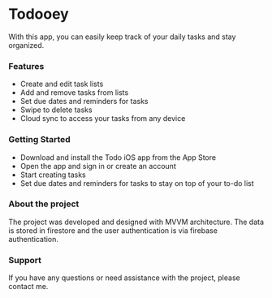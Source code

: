 <h1>Todooey</h1>

With this app, you can easily keep track of your daily tasks and stay organized.

<h3>Features</h3>
<ul>
<li>Create and edit task lists</li>
<li>Add and remove tasks from lists</li>
<li>Set due dates and reminders for tasks</li>
<li>Swipe to delete tasks</li>
<li>Cloud sync to access your tasks from any device</li>
</ul>

<h3>Getting Started</h3>
<ul>
<li>Download and install the Todo iOS app from the App Store</li>
<li>Open the app and sign in or create an account</li>
<li>Start creating tasks</li>
<li>Set due dates and reminders for tasks to stay on top of your to-do list</li>
</ul>


<h3>About the project</h3>
The project was developed and designed with MVVM architecture.
The data is stored in firestore and the user authentication is via firebase authentication.

<h3>Support</h3>

If you have any questions or need assistance with the project, please contact me.
